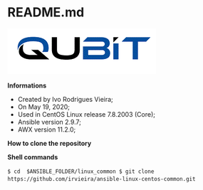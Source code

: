 # README.md

![](https://github.com/irvieira/ansible-linux-centos-common/blob/master/Qubit.gif)

**Informations**

- Created by Ivo Rodrigues Vieira;
- On May 19, 2020;
- Used in CentOS Linux release 7.8.2003 (Core);
- Ansible version 2.9.7;
- AWX version 11.2.0;

**How to clone the repository**

**Shell commands**

``
$ cd  $ANSIBLE_FOLDER/linux_common
$ git clone https://github.com/irvieira/ansible-linux-centos-common.git
``
